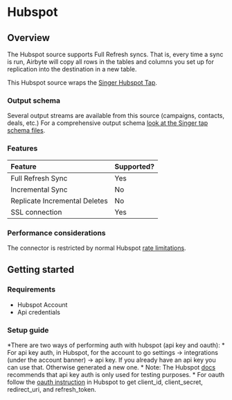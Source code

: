# Hubspot

## Overview

The Hubspot source supports Full Refresh syncs. That is, every time a sync is run, Airbyte will copy all rows in the tables and columns you set up for replication into the destination in a new table.

This Hubspot source wraps the [Singer Hubspot Tap](https://github.com/singer-io/tap-hubspot).

### Output schema

Several output streams are available from this source \(campaigns, contacts, deals, etc.\) For a comprehensive output schema [look at the Singer tap schema files](https://github.com/singer-io/tap-hubspot/tree/master/tap_hubspot/schemas).

### Features

| Feature | Supported? |
| :--- | :--- |
| Full Refresh Sync | Yes |
| Incremental Sync | No |
| Replicate Incremental Deletes | No |
| SSL connection | Yes |

### Performance considerations

The connector is restricted by normal Hubspot [rate limitations](https://legacydocs.hubspot.com/apps/api_guidelines).

## Getting started

### Requirements

* Hubspot Account
* Api credentials

### Setup guide
*There are two ways of performing auth with hubspot (api key and oauth):
    * For api key auth, in Hubspot, for the account to go settings -> integrations (under the account banner) -> api key. If you already have an api key you can use that. Otherwise generated a new one.
        * Note: The Hubspot [docs](https://legacydocs.hubspot.com/docs/methods/auth/oauth-overview) recommends that api key auth is only used for testing purposes.
    * For oauth follow the [oauth instruction](https://developers.hubspot.com/docs/api/oauth-quickstart-guide) in Hubspot to get client_id, client_secret, redirect_uri, and refresh_token.
